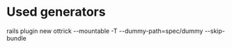 Used generators
===============

rails plugin new ottrick --mountable -T --dummy-path=spec/dummy --skip-bundle
